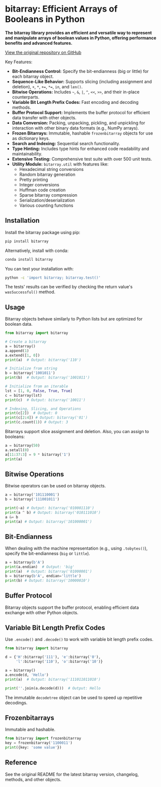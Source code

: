 # bitarray: Efficient Arrays of Booleans in Python

**The bitarray library provides an efficient and versatile way to represent and manipulate arrays of boolean values in Python, offering performance benefits and advanced features.**

[View the original repository on GitHub](https://github.com/ilanschnell/bitarray)

Key Features:

*   **Bit-Endianness Control:** Specify the bit-endianness (big or little) for each bitarray object.
*   **Sequence-Like Behavior:** Supports slicing (including assignment and deletion), `+`, `*`, `+=`, `*=`, `in`, and `len()`.
*   **Bitwise Operations:** Includes `~`, `&`, `|`, `^`, `<<`, `>>`, and their in-place counterparts.
*   **Variable Bit Length Prefix Codes:**  Fast encoding and decoding methods.
*   **Buffer Protocol Support:**  Implements the buffer protocol for efficient data transfer with other objects.
*   **Data Conversion:** Packing, unpacking, pickling, and unpickling for interaction with other binary data formats (e.g., NumPy arrays).
*   **Frozen Bitarrays:** Immutable, hashable `frozenbitarray` objects for use as dictionary keys.
*   **Search and Indexing:** Sequential search functionality.
*   **Type Hinting:**  Includes type hints for enhanced code readability and maintainability.
*   **Extensive Testing:**  Comprehensive test suite with over 500 unit tests.
*   **Utility Module:** `bitarray.util` with features like:
    *   Hexadecimal string conversions
    *   Random bitarray generation
    *   Pretty printing
    *   Integer conversions
    *   Huffman code creation
    *   Sparse bitarray compression
    *   Serialization/deserialization
    *   Various counting functions

## Installation

Install the bitarray package using pip:

```bash
pip install bitarray
```

Alternatively, install with conda:

```bash
conda install bitarray
```

You can test your installation with:

```bash
python -c 'import bitarray; bitarray.test()'
```

The tests' results can be verified by checking the return value's `wasSuccessful()` method.

## Usage

Bitarray objects behave similarly to Python lists but are optimized for boolean data.

```python
from bitarray import bitarray

# Create a bitarray
a = bitarray()
a.append(1)
a.extend([1, 0])
print(a)  # Output: bitarray('110')

# Initialize from string
b = bitarray('1001011')
print(b)  # Output: bitarray('1001011')

# Initialize from an iterable
lst = [1, 0, False, True, True]
c = bitarray(lst)
print(c)  # Output: bitarray('10011')

# Indexing, Slicing, and Operations
print(c[2])  # Output: 0
print(c[2:4]) # Output: bitarray('01')
print(c.count(1)) # Output: 3
```

Bitarrays support slice assignment and deletion.  Also, you can assign to booleans:

```python
a = bitarray(50)
a.setall(0)
a[11:37:3] = 9 * bitarray('1')
print(a)
```

## Bitwise Operations

Bitwise operators can be used on bitarray objects.

```python
a = bitarray('101110001')
b = bitarray('111001011')

print(~a) # Output: bitarray('010001110')
print(a ^ b) # Output: bitarray('010111010')
a &= b
print(a) # Output: bitarray('101000001')
```

## Bit-Endianness

When dealing with the machine representation (e.g., using `.tobytes()`), specify the bit-endianness (`big` or `little`).

```python
a = bitarray(b'A')
print(a.endian)  # Output: 'big'
print(a)  # Output: bitarray('01000001')
b = bitarray(b'A', endian='little')
print(b) # Output: bitarray('10000010')
```

## Buffer Protocol

Bitarray objects support the buffer protocol, enabling efficient data exchange with other Python objects.

## Variable Bit Length Prefix Codes

Use `.encode()` and `.decode()` to work with variable bit length prefix codes.

```python
from bitarray import bitarray

d = {'H':bitarray('111'), 'e':bitarray('0'),
     'l':bitarray('110'), 'o':bitarray('10')}

a = bitarray()
a.encode(d, 'Hello')
print(a)  # Output: bitarray('111011011010')

print(''.join(a.decode(d)))  # Output: Hello
```

The immutable `decodetree` object can be used to speed up repetitive decodings.

## Frozenbitarrays

Immutable and hashable.
```python
from bitarray import frozenbitarray
key = frozenbitarray('1100011')
print({key: 'some value'})
```

## Reference

See the original README for the latest bitarray version, changelog, methods, and other objects.
```
